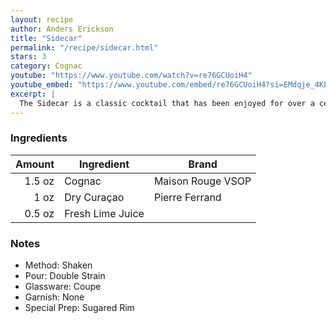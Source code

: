 ```yaml
---
layout: recipe
author: Anders Erickson
title: "Sidecar"
permalink: "/recipe/sidecar.html"
stars: 3
category: Cognac
youtube: "https://www.youtube.com/watch?v=re76GCUoiH4"
youtube_embed: "https://www.youtube.com/embed/re76GCUoiH4?si=EMdqje_4KECcUOJA"
excerpt: |
  The Sidecar is a classic cocktail that has been enjoyed for over a century. It's a simple yet elegant drink that combines the flavors of cognac, orange liqueur, and lemon juice.
---
```


### Ingredients

| Amount  | Ingredient               | Brand    |
| -----: | ---------------- | ----------------- |
| 1.5 oz | Cognac           | Maison Rouge VSOP |
|   1 oz | Dry Curaçao      | Pierre Ferrand    |
| 0.5 oz | Fresh Lime Juice |                   |

### Notes

- Method: Shaken
- Pour: Double Strain
- Glassware: Coupe
- Garnish: None
- Special Prep: Sugared Rim
